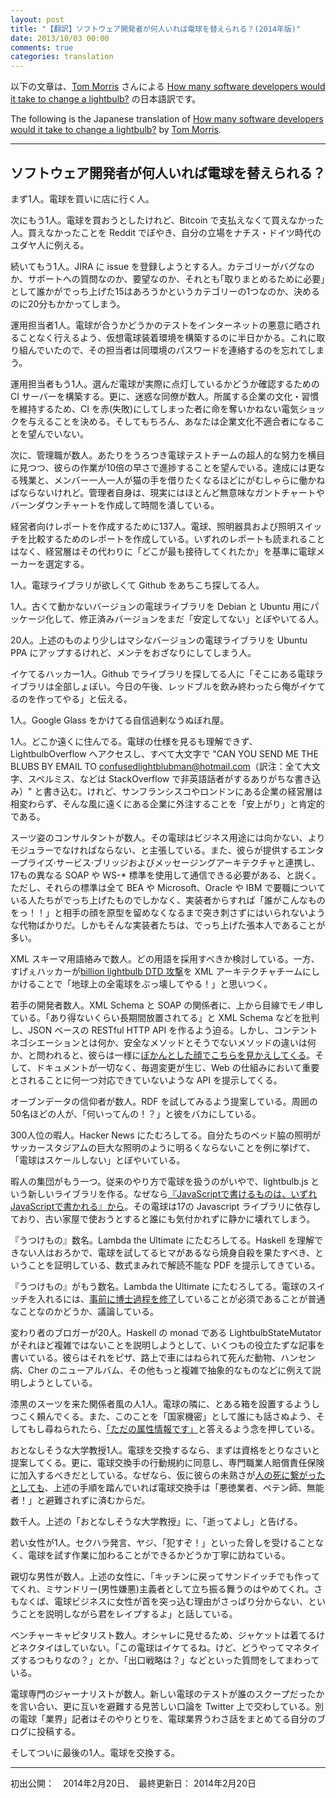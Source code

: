 ```yaml
---
layout: post
title: "【翻訳】ソフトウェア開発者が何人いれば電球を替えられる？(2014年版)"
date: 2013/10/03 00:00
comments: true
categories: translation
---
```


以下の文章は、[Tom Morris](https://github.com/tommorris) さんによる [How many software developers would it take to change a lightbulb?](http://tommorris.org/posts/8786) の日本語訳です。

The following is the Japanese translation of [How many software developers would it take to change a lightbulb?](http://tommorris.org/posts/8786) by [Tom Morris](https://github.com/tommorris).

--------------------------------------------
<!--original
How many software developers would it take to change a lightbulb?
=================================================================
-->
## ソフトウェア開発者が何人いれば電球を替えられる？

<!--original
One person to go to the shop to buy a lightbulb.
-->
まず1人。電球を買いに店に行く人。

<!--original
Another person who goes and tries to buy a lightbulb but fails because
the shop doesn’t accept Bitcoin. He pops on to Reddit to complain and in
the process [compares his situation to that of the Jews in Nazi
Germany](http://www.reddit.com/r/Bitcoin/comments/1x9pyp/1_simple_reason_why_apple_goes_rotten_%E0%B2%A1_%E0%B2%A1_and_a/).
-->
次にもう1人。電球を買おうとしたけれど、Bitcoin で支払えなくて買えなかった人。買えなかったことを Reddit でぼやき、自分の立場をナチス・ドイツ時代のユダヤ人に例える。

<!--original
Another person to go on to JIRA and spend twenty minutes deciding
whether it is a bug, a support question, a request or one of fifteen
other categories that someone dreamt up as being necessary for “process
reasons”.
-->
続いてもう1人。JIRA に issue を登録しようとする人。カテゴリーがバグなのか、サポートへの質問なのか、要望なのか、それとも｢取りまとめるために必要｣として誰かがでっち上げた15はあろうかというカテゴリーの1つなのか、決めるのに20分もかかってしまう。

<!--original
An ops person to spend half a day setting up a virtual private light
fitting environment so you can securely test your lightbulb fittings
without having to be exposed to the evils of the Internet. Having set
this up, he’ll forget to give you a password.
-->
運用担当者1人。電球が合うかどうかのテストをインターネットの悪意に晒されることなく行えるよう、仮想電球装着環境を構築するのに半日かかる。これに取り組んでいたので、その担当者は同環境のパスワードを連絡するのを忘れてしまう。

<!--original
Another ops person who sets up a CI server to tell you whether your
lightbulb is actually on. And some zany co-workers who decide to give
you a lethal electric shock if you cause the CI to go red, because
they’ve got a company culture to uphold. And you wouldn’t want to not be
a culture fit.
-->
運用担当者もう1人。選んだ電球が実際に点灯しているかどうか確認するための CI サーバーを構築する。更に、迷惑な同僚が数人。所属する企業の文化・習慣を維持するため、CI を赤(失敗)にしてしまった者に命を奪いかねない電気ショックを与えることを決める。そしてもちろん、あなたは企業文化不適合者になることを望んでいない。

<!--original
A few managers standing around and looking at the Herculean efforts of
their lightbulb fitting team and wishing they could go ten times faster
even though that would require adding more hours to the day and extra
limbs to their employees. They pass the time by producing Gantt charts
and burndown charts that have almost no relation to reality.
-->
次に、管理職が数人。あたりをうろつき電球テストチームの超人的な努力を横目に見つつ、彼らの作業が10倍の早さで進捗することを望んでいる。達成には更なる残業と、メンバー一人一人が猫の手を借りたくなるほどにがむしゃらに働かねばならないけれど。管理者自身は、現実にはほとんど無意味なガントチャートやバーンダウンチャートを作成して時間を潰している。

<!--original
137 to prepare reports for management on comparing the different types
of lightbulbs and light fixtures and light switches. None of which will
be read; management will instead just choose the lightbulb manufacturer
that buys them lots of drinks and hookers.
-->
経営者向けレポートを作成するために137人。電球、照明器具および照明スイッチを比較するためのレポートを作成している。いずれのレポートも読まれることはなく、経営層はその代わりに「どこが最も接待してくれたか」を基準に電球メーカーを選定する。

<!--original
1 person to poke around on Github for a lightbulb library.
-->
1人。電球ライブラリが欲しくて Github をあちこち探してる人。

<!--original
1 person to package an old, broken version of the lightbulb library for
Debian and Ubuntu and then complain that the fixed one isn’t “stable”
enough.
-->
1人。古くて動かないバージョンの電球ライブラリを Debian と Ubuntu 用にパッケージ化して、修正済みバージョンをまだ「安定してない」とぼやいてる人。

<!--original
20 person to put a slightly less broken version of the lightbulb library
up on an Ubuntu PPA and then neglect to maintain it.
-->
20人。上述のものより少しはマシなバージョンの電球ライブラリを Ubuntu PPA にアップするけれど、メンテをおざなりにしてしまう人。

<!--original
1 fucking rockstar to tell the guy looking on Github that they all suck
and he’ll write a better one this evening when he’s dosed up on *Red
Bull*.
-->
イケてるハッカー1人。Github でライブラリを探してる人に「そこにある電球ライブラリは全部しょぼい。今日の午後、レッドブルを飲み終わったら俺がイケてるのを作ってやる」と伝える。

<!--original
Someone wearing Google Glass looking like a complete cock.
-->
1人。Google Glass をかけてる自信過剰なうぬぼれ屋。

<!--original
Someone in a far away land who looks at the lightbulb specification,
doesn’t quite understand it and hops on to LightbulbOverflow and asks in
all caps “CAN YOU SEND ME THE BLUBS BY EMAIL TO
confusedlightblubman@hotmail.com ?”. Management in San Francisco and
London still think outsourcing to this company is a good thing because
they are cheap.
-->
1人。どこか遠くに住んでる。電球の仕様を見るも理解できず、LightbulbOverflow へアクセスし、すべて大文字で "CAN YOU SEND ME THE BLUBS BY EMAIL TO confusedlightblubman@hotmail.com（訳注：全て大文字、スペルミス、などは StackOverflow で非英語話者がするありがちな書き込み）" と書き込む。けれど、サンフランシスコやロンドンにある企業の経営層は相変わらず、そんな風に遠くにある企業に外注することを「安上がり」と肯定的である。

<!--original
Some consultants in suits saying that the lightbulb isn’t enterprise
ready and needs to be made more modular and hook up to their Enterprise
Service Bridge and Messaging Architecture and to communicate using 17
different SOAP and WS-\* standards dreamed up by people with important
job titles at BEA, Microsoft, Oracle and IBM, but which nobody has
actually ever sat down and implemented without wanting to stab someone
in the face so many times they don’t have a face left. Usually
themselves.
-->
スーツ姿のコンサルタントが数人。その電球はビジネス用途には向かない、よりモジュラーでなければならない、と主張している。また、彼らが提供するエンタープライズ·サービス·ブリッジおよびメッセージングアーキテクチャと連携し、17もの異なる SOAP や WS-* 標準を使用して通信できる必要がある、と説く。ただし、それらの標準は全て BEA や Microsoft、Oracle や IBM で要職についている人たちがでっち上げたものでしかなく、実装者からすれば「誰がこんなものをっ！！」と相手の顔を原型を留めなくなるまで突き刺さずにはいられないような代物ばかりだ。しかもそんな実装者たちは、でっち上げた張本人であることが多い。

<!--original
A few more to argue which type of XML Schema vocabulary (XSD, RELAX NG,
DTD, Schematron etc.) should be used, with one fucking genius deciding
to blow up all the lightbulbs on the planet by launching a [billion
lightbulb DTD attack](https://en.wikipedia.org/wiki/Billion_laughs) on
the XML architecting team.
-->
XML スキーマ用語絡みで数人。どの用語を採用すべきか検討している。一方、すげぇハッカーが[billion lightbulb DTD 攻撃](https://en.wikipedia.org/wiki/Billion_laughs)を XML アーキテクチャチームにしかけることで「地球上の全電球をぶっ壊してやる！」と思いつく。

<!--original
A few young hipsters who point at the XML Schema and SOAP people and
tell them they are ludicrously outdated and need to get with building a
RESTful HTTP API using JSON, but [look blankly at
you](http://blog.steveklabnik.com/posts/2011-07-03-nobody-understands-rest-or-http)
when you ask them what content negotiation is or the difference between
safe and unsafe methods, and then produce you an API that is completely
undocumented, changes every week and doesn’t actually conform to
anything sensible about web architecture.
-->
若手の開発者数人。XML Schema と SOAP の関係者に、上から目線でモノ申している。「あり得ないくらい長期間放置されてる」と XML Schema などを批判し、JSON ベースの RESTful HTTP API を作るよう迫る。しかし、コンテントネゴシエーションとは何か、安全なメソッドとそうでないメソッドの違いは何か、と問われると、彼らは一様に[ぽかんとした顔でこちらを見かえしてくる](http://blog.steveklabnik.com/posts/2011-07-03-nobody-understands-rest-or-http)。そして、ドキュメントが一切なく、毎週変更が生じ、Web の仕組みにおいて重要とされることに何一つ対応できていないような API を提示してくる。

<!--original
Some idealistic open data person to suggest that maybe they should try
RDF. Fifty people to tell him he’s an idiot.
-->
オーブンデータの信仰者が数人。RDF を試してみるよう提案している。周囲の50名ほどの人が、「何いってんの！？」と彼をバカにしている。

<!--original
300 or so tossers on Hacker News bitching about how the lightbulb
“doesn’t scale” because the bulb they’ve put in their bedside lamp isn’t
able to double as a floodlight for a fucking soccer stadium.
-->
300人位の暇人。Hacker News にたむろしてる。自分たちのベッド脇の照明がサッカースタジアムの巨大な照明のように明るくならないことを例に挙げて、「電球はスケールしない」とぼやいている。

<!--original
A whole bevy of other tossers who decide they don’t like lightbulbs done
in the traditional way so write a fucking library called lightbulb.js
because [“everything that can be written in JavaScript will
be”](http://tommorris.org/posts/8637). The lightbulbs depend on
seventeen JavaScript libraries and silently fail if you fit them in an
old house.
-->
暇人の集団がもう一つ。従来のやり方で電球を扱うのがいやで、lightbulb.js という新しいライブラリを作る。なぜなら[『JavaScriptで書けるものは、いずれJavaScriptで書かれる』から](http://tommorris.org/posts/8637)。その電球は17の Javascript ライブラリに依存しており、古い家屋で使おうとすると誰にも気付かれずに静かに壊れてしまう。

<!--original
Some arsehole on Lambda the Ultimate who points to an unreadable PDF
filled with mathematical equations proving that unless you know Haskell
you aren’t a good person and should just go die in a fire rather than
bother fitting lightbulbs.
-->
『うつけもの』数名。Lambda the Ultimate にたむろしてる。Haskell を理解できない人はおろかで、電球を試してるヒマがあるなら焼身自殺を果たすべき、ということを証明している、数式まみれで解読不能な PDF を提示してきている。

<!--original
Some other arsehole in the comments on Lambda the Ultimate asking
whether it’s normal that to turn the light switch on, he needs to [do a
Ph.D first](http://www.willamette.edu/~fruehr/haskell/evolution.html).
-->
『うつけもの』がもう数名。Lambda the Ultimate にたむろしてる。電球のスイッチを入れるには、[事前に博士過程を修了](http://www.willamette.edu/~fruehr/haskell/evolution.html)していることが必須であることが普通なことなのかどうか、議論している。

<!--original
Twenty odd bloggers writing naff articles about how the
LightbulbStateMutator monad isn’t that complicated and analogising it to
pizzas, roadkill, leprosy, Cher’s new album and some even more
complicated abstract concepts.
-->
変わり者のブロガーが20人。Haskell の monad である LightbulbStateMutator がそれほど複雑ではないことを説明しようとして、いくつもの役立たずな記事を書いている。彼らはそれをピザ、路上で車にはねられて死んだ動物、ハンセン病、Cher のニューアルバム、その他もっと複雑で抽象的なものなどに例えて説明しようとしている。

<!--original
An important looking person in a dark black suit who turns up, insists
that you install a box next to the lightbulb and tells you that you
aren’t allowed to tell anyone about this because of national security
but that if anyone asks, [it’s only
metadata](http://www.msnbc.com/msnbc/not-just-metadata).
-->
漆黒のスーツを来た関係者風の人1人。電球の隣に、とある箱を設置するようしつこく頼んでくる。また、このことを「国家機密」として誰にも話さぬよう、そしてもし尋ねられたら、[「ただの属性情報です」](http://www.msnbc.com/msnbc/not-just-metadata)と答えるよう念を押している。

<!--original
One meek university professor suggesting that maybe if you are going to
change a lightbulb, you should get some kind of qualification first,
agree to some kind of lightbulb fitters’ code of conduct and ethics, and
take out some professional indemnity insurance so that if your
incompetence [leads to people
dying](https://en.wikipedia.org/wiki/Therac-25), people don’t point to
lightbulb fitters and say they are all cowboys and charlatans and
morons.
-->
おとなしそうな大学教授1人。電球を交換するなら、まずは資格をとりなさいと提案してくる。更に、電球交換手の行動規約に同意し、専門職業人賠償責任保険に加入するべきだとしている。なぜなら、仮に彼らの未熟さが[人の死に繋がったとしても](https://en.wikipedia.org/wiki/Therac-25)、上述の手順を踏んでいれば電球交換手は「悪徳業者、ペテン師、無能者！」と避難されずに済むからだ。

<!--original
A few thousand people telling meek university professor to go fuck
himself.
-->
数千人。上述の「おとなしそうな大学教授」に、「逝ってよし」と告げる。

<!--original
A young lady asking very politely if she can have a turn fitting
lightbulbs once in a while without being cat-called, jeered at or
threatened with rape.
-->
若い女性が1人。セクハラ発言、ヤジ、「犯すぞ！」といった脅しを受けることなく、電球を試す作業に加わることができるかどうか丁寧に訪ねている。

<!--original
A couple dozen nice guys telling her to get back in the kitchen, make
them a sandwich and stop being a radical geminist misandrist or they’ll
rape the fucking crap out of her while then explaining that they don’t
understand why anyone would think that women face any issue in the
lightbulb business.
-->
親切な男性が数人。上述の女性に、「キッチンに戻ってサンドイッチでも作っててくれ、ミサンドリー(男性嫌悪)主義者として立ち振る舞うのはやめてくれ。さもなくば、電球ビジネスに女性が首を突っ込む理由がさっぱり分からない、ということを説明しながら君をレイプするよ」と話している。

<!--original
A couple of venture capitalists who are wearing suit jackets but not
ties so they can look modern saying things like “these lightbulbs seem
like a neat hack but how exactly do you plan to monetize this?” and
“what’s your exit strategy?”
-->
ベンチャーキャピタリスト数人。オシャレに見せるため、ジャケットは着てるけどネクタイはしていない。「この電球はイケてるね。けど、どうやってマネタイズするつもりなの？」とか、「出口戦略は？」などといった質問をしてまわっている。

<!--original
A couple of professional lightbulb journalists arguing about who got the
scoop on the fitting of the new lightbulb and sending catty tweets back
and forth about how they suck. And another professional lightbulb
metajournalist to document said catty Twitter fight for his lightbulb
industry gossip blog.
-->
電球専門のジャーナリストが数人。新しい電球のテストが誰のスクープだったかを言い合い、更に互いを避難する見苦しい口論を Twitter 上で交わしている。別の電球「業界」記者はそのやりとりを、電球業界うわさ話をまとめてる自分のブログに投稿する。

<!--original
Finally, one person to fit the lightbulb.
-->
そしてついに最後の1人。電球を交換する。

-------------
初出公開：　2014年2月20日、　最終更新日： 2014年2月20日
